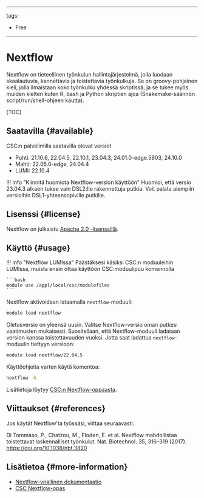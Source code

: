 
---
tags:
  - Free
---

# Nextflow

Nextflow on tieteellinen työnkulun hallintajärjestelmä, jolla luodaan skaalautuvia,
kannettavia ja toistettavia työnkulkuja. Se on groovy-pohjainen kieli, jolla ilmaistaan koko työnkulku yhdessä skriptissä, ja se tukee myös muiden kielten kuten R, bash ja Python skriptien ajoa (Snakemake-säännön script/run/shell-ohjeen kautta).

[TOC]

## Saatavilla {#available}

CSC:n palvelimilla saatavilla olevat versiot

* Puhti: 21.10.6, 22.04.5, 22.10.1, 23.04.3, 24.01.0-edge.5903, 24.10.0
* Mahti: 22.05.0-edge, 24.04.4
* LUMI: 22.10.4

!!! info "Kiinnitä huomiota Nextflow-version käyttöön"
    Huomioi, että versio 23.04.3 alkaen tukee vain DSL2:lle rakennettuja
    putkia. Voit palata aiempiin versioihin DSL1-yhteensopiville putkille.

## Lisenssi {#license}

Nextflow on julkaistu
[Apache 2.0 -lisenssillä](https://github.com/nextflow-io/nextflow/blob/master/COPYING).

## Käyttö {#usage}

!!! info "Nextflow LUMIssa"
    Päästäksesi käsiksi CSC:n moduuleihin LUMIssa, muista ensin ottaa
    käyttöön CSC:moduulipuu komennolla

    ```bash
    module use /appl/local/csc/modulefiles
    ```

Nextflow aktivoidaan lataamalla `nextflow`-moduuli:

```bash
module load nextflow
```

Oletusversio on yleensä uusin. Valitse Nextflow-versio oman putkesi vaatimusten mukaisesti. Suositellaan, että Nextflow-moduuli ladataan version kanssa toistettavuuden vuoksi. Jotta saat ladattua `nextflow`-moduulin tiettyyn versioon:

```bash
module load nextflow/22.04.5
```

Käyttöohjeita varten käytä komentoa:

```bash
nextflow -h
```

Lisätietoja löytyy
[CSC:n Nextflow-oppaasta](../support/tutorials/nextflow-tutorial.md).

## Viittaukset {#references}

Jos käytät Nextflow'ta työssäsi, viittaa seuraavasti:

Di Tommaso, P., Chatzou, M., Floden, E. et al. Nextflow mahdollistaa toistettavat
laskennalliset työnkulut. Nat. Biotechnol. 35, 316–319 (2017).
<https://doi.org/10.1038/nbt.3820>

## Lisätietoa {#more-information}

* [Nextflow-virallinen dokumentaatio](https://www.nextflow.io/docs/latest/index.html)
* [CSC Nextflow-opas](../support/tutorials/nextflow-tutorial.md)

